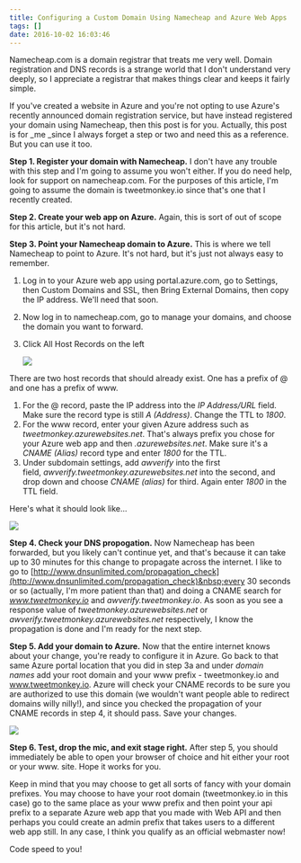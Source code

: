 ```yaml
---
title: Configuring a Custom Domain Using Namecheap and Azure Web Apps
tags: []
date: 2016-10-02 16:03:46
---
```


Namecheap.com is a domain registrar that treats me very well. Domain registration and DNS records is a strange world that I don&#39;t understand very deeply, so I appreciate a registrar that makes things clear and keeps it fairly simple.

If you&#39;ve created a website in Azure and you&#39;re not opting to use Azure&#39;s recently announced domain registration service, but have instead registered your domain using Namecheap, then this post is for you. Actually, this post is for _me _since I always forget a step or two and need this as a reference. But you can use it too.

**Step 1\. Register your domain with Namecheap.** I don&#39;t have any trouble with this step and I&#39;m going to assume you won&#39;t either. If you do need help, look for support on namecheap.com. For the purposes of this article, I&#39;m going to assume the domain is tweetmonkey.io since that&#39;s one that I recently created.

**Step 2\. Create your web app on Azure.** Again, this is sort of out of scope for this article, but it&#39;s not hard.

**Step 3\. Point your Namecheap domain to Azure.** This is where we tell Namecheap to point to Azure. It&#39;s not hard, but it&#39;s just not always easy to remember.

1.  Log in to your Azure web app using portal.azure.com, go to Settings, then Custom Domains and SSL, then Bring External Domains, then copy the IP address. We&#39;ll need that soon.
2.  Now log in to namecheap.com, go to manage your domains, and choose the domain you want to forward.
3.  Click All Host Records on the left

	![](http://codefoster.blob.core.windows.net/site/image/195f2f4991e24f14bb7e68d8ed68b9b5/namecheap_records_1.png)

There are two host records that should already exist. One has a prefix of @ and one has a prefix of www.

1.  For the @ record, paste the IP address into the _IP Address/URL_ field. Make sure the record type is still&nbsp;_A (Address)_. Change the TTL to _1800_.
2.  For the www record, enter your given Azure address such as _tweetmonkey.azurewebsites.net_. That&#39;s always prefix you chose for your Azure web app and then _.azurewebsites.net_. Make sure it&#39;s a _CNAME (Alias)_ record type and enter _1800_ for the TTL.
3.  Under subdomain settings, add&nbsp;_awverify_&nbsp;into the first field,&nbsp;_awverify.tweetmonkey.azurewebsites.net_&nbsp;into the second, and drop down and choose _CNAME (alias)_ for third. Again enter _1800_ in the TTL field.

Here&#39;s what it should look like...

![](http://codefoster.blob.core.windows.net/site/image/f905427c14b043a0a0163a6d3407b4fe/namecheap_forwards_1.png)

**Step 4\. Check your DNS propogation.**&nbsp;Now Namecheap has been forwarded, but you likely can&#39;t continue yet, and that&#39;s because it can take up to 30 minutes for this change to propagate across the internet. I like to go to&nbsp;[http://www.dnsunlimited.com/propagation_check](http://www.dnsunlimited.com/propagation_check)&nbsp;every 30 seconds or so (actually, I&#39;m more patient than that) and doing a CNAME search for _www.tweetmonkey.io_ and _awverify.tweetmonkey.io_. As soon as you see a response value of _tweetmonkey.azurewebsites.net_ or _awverify.tweetmonkey.azurewebsites.net_ respectively, I know the propagation is done and I&#39;m ready for the next step.

**Step 5\. Add your domain to Azure.**&nbsp;Now that the entire internet knows about your change, you&#39;re ready to configure it in Azure. Go back to that same Azure portal location that you did in step 3a and under&nbsp;_domain names_&nbsp;add your root domain and your www prefix - tweetmonkey.io and www.tweetmonkey.io. Azure will check your CNAME records to be sure you are authorized to use this domain (we wouldn&#39;t want people able to redirect domains willy nilly!), and since you checked the propagation of your CNAME records in step 4, it should pass. Save your changes.

![](http://codefoster.blob.core.windows.net/site/image/db6065b40b9945d39aec39c5d82a795c/namecheap_domains_1.png)

**Step 6\. Test, drop the mic, and exit stage right.**&nbsp;After step 5, you should immediately be able to open your browser of choice and hit either your root or your www. site. Hope it works for you.

Keep in mind that you may choose to get all sorts of fancy with your domain prefixes. You may choose to have your root domain (tweetmonkey.io in this case) go to the same place as your www prefix and then point your api prefix to a separate Azure web app that you made with Web API and then perhaps you could create an admin prefix that takes users to a different web app still. In any case, I think you qualify as an official webmaster now!

Code speed to you!

&nbsp;